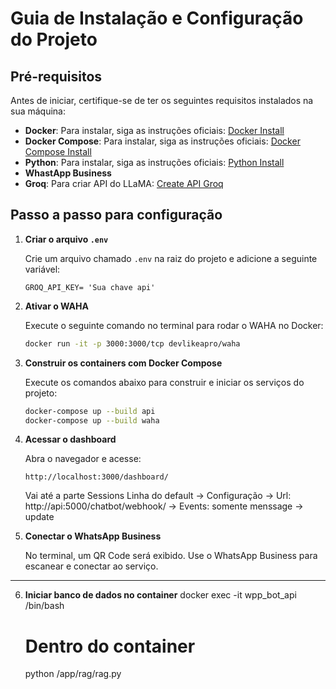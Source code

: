 # Guia de Instalação e Configuração do Projeto

## Pré-requisitos
Antes de iniciar, certifique-se de ter os seguintes requisitos instalados na sua máquina:

- **Docker**: Para instalar, siga as instruções oficiais: [Docker Install](https://docs.docker.com/get-docker/)
- **Docker Compose**: Para instalar, siga as instruções oficiais: [Docker Compose Install](https://docs.docker.com/compose/install/)
- **Python**: Para instalar, siga as instruções oficiais: [Python Install](https://www.python.org/downloads/)
- **WhastApp Business**
- **Groq**: Para criar API do LLaMA: [Create API Groq](https://console.groq.com/playground)

## Passo a passo para configuração

1. **Criar o arquivo `.env`**
   
   Crie um arquivo chamado `.env` na raiz do projeto e adicione a seguinte variável:
   
   ```env
   GROQ_API_KEY= 'Sua chave api'
   ```

2. **Ativar o WAHA**
   
   Execute o seguinte comando no terminal para rodar o WAHA no Docker:
   
   ```sh
   docker run -it -p 3000:3000/tcp devlikeapro/waha
   ```

3. **Construir os containers com Docker Compose**
   
   Execute os comandos abaixo para construir e iniciar os serviços do projeto:
   
   ```sh
   docker-compose up --build api
   docker-compose up --build waha
   ```

4. **Acessar o dashboard**
   
   Abra o navegador e acesse:
   
   ```
   http://localhost:3000/dashboard/
   ```
   Vai até a parte Sessions
   Linha do default -> Configuração -> Url: http://api:5000/chatbot/webhook/ -> Events: somente menssage -> update


5. **Conectar o WhatsApp Business**
   
   No terminal, um QR Code será exibido. Use o WhatsApp Business para escanear e conectar ao serviço.

---
6. **Iniciar banco de dados no container**
   docker exec -it wpp_bot_api /bin/bash

   # Dentro do container
   python /app/rag/rag.py